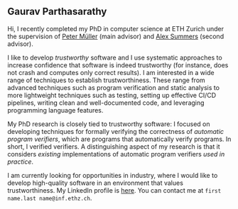 ## Gaurav Parthasarathy

Hi, I recently completed my PhD in computer science at ETH Zurich under the supervision of [Peter Müller](https://www.pm.inf.ethz.ch/people/person-detail.html?persid=112017) (main advisor) and [Alex Summers](https://www.cs.ubc.ca/~alexsumm/) (second advisor).

I like to develop *trustworthy* software and I use systematic approaches to increase confidence that software is indeed trustworthy (for instance, does not crash and computes only correct results).
I am interested in a wide range of techniques to establish trustworthiness.
These range from advanced techniques such as program verification and static analysis to more lightweight techniques such as testing, setting up effective CI/CD pipelines, writing clean and well-documented code, and leveraging programming language features.

My PhD research is closely tied to trustworthy software: I focused on developing techniques for formally verifying the correctness of *automatic program verifiers*, which are programs that automatically verify programs.
In short, I verified verifiers.
A distinguishing aspect of my research is that it considers *existing* implementations of automatic program verifiers *used in practice*.

I am currently looking for opportunities in industry, where I would like to develop high-quality software in an environment that values trustworthiness.
My LinkedIn profile is [here](https://ch.linkedin.com/in/gaurav-parthasarathy-486554309).
You can contact me at `first name.last name@inf.ethz.ch`.